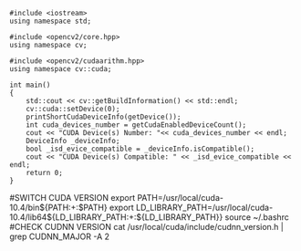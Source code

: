 ```
#include <iostream>
using namespace std;

#include <opencv2/core.hpp>
using namespace cv;

#include <opencv2/cudaarithm.hpp>
using namespace cv::cuda;

int main()
{
    std::cout << cv::getBuildInformation() << std::endl; 
    cv::cuda::setDevice(0);
    printShortCudaDeviceInfo(getDevice());
    int cuda_devices_number = getCudaEnabledDeviceCount();
    cout << "CUDA Device(s) Number: "<< cuda_devices_number << endl;
    DeviceInfo _deviceInfo;
    bool _isd_evice_compatible = _deviceInfo.isCompatible();
    cout << "CUDA Device(s) Compatible: " << _isd_evice_compatible << endl;
    return 0;
}
```

#SWITCH CUDA VERSION
export PATH=/usr/local/cuda-10.4/bin${PATH:+:$PATH}
export LD_LIBRARY_PATH=/usr/local/cuda-10.4/lib64${LD_LIBRARY_PATH:+:${LD_LIBRARY_PATH}}
source ~/.bashrc
#CHECK CUDNN VERSION
cat /usr/local/cuda/include/cudnn_version.h | grep CUDNN_MAJOR -A 2
